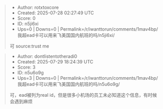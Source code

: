 > - Author: rotxtoxcore
> - Created: 2025-07-28 02:27:49 UTC
> - Score: 0
> - ID: n5ji6xi
> - Ups=0 | Downs=0 | Permalink=/r/iwanttorun/comments/1mav4bp/我超ead卡可以用来飞美国国内航班的吗/n5ji6xi/
>
> 可 source:trust me

> - Author: dontlistentotheradi0
> - Created: 2025-07-29 18:24:39 UTC
> - Score: 3
> - ID: n5u6o9g
> - Ups=3 | Downs=0 | Permalink=/r/iwanttorun/comments/1mav4bp/我超ead卡可以用来飞美国国内航班的吗/n5u6o9g/
>
> 可，ead被列为real id，但是很多小机场的员工未必知道这个信息，有时候会遇到麻烦
